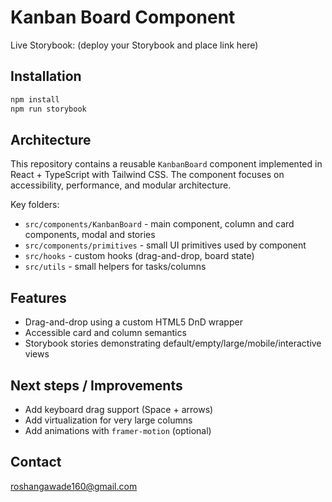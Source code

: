 # Kanban Board Component

Live Storybook: (deploy your Storybook and place link here)

## Installation

```bash
npm install
npm run storybook
```

## Architecture

This repository contains a reusable `KanbanBoard` component implemented in React + TypeScript with Tailwind CSS. The component focuses on accessibility, performance, and modular architecture.

Key folders:
- `src/components/KanbanBoard` - main component, column and card components, modal and stories
- `src/components/primitives` - small UI primitives used by component
- `src/hooks` - custom hooks (drag-and-drop, board state)
- `src/utils` - small helpers for tasks/columns

## Features
- Drag-and-drop using a custom HTML5 DnD wrapper
- Accessible card and column semantics
- Storybook stories demonstrating default/empty/large/mobile/interactive views

## Next steps / Improvements
- Add keyboard drag support (Space + arrows)
- Add virtualization for very large columns
- Add animations with `framer-motion` (optional)

## Contact
roshangawade160@gmail.com
